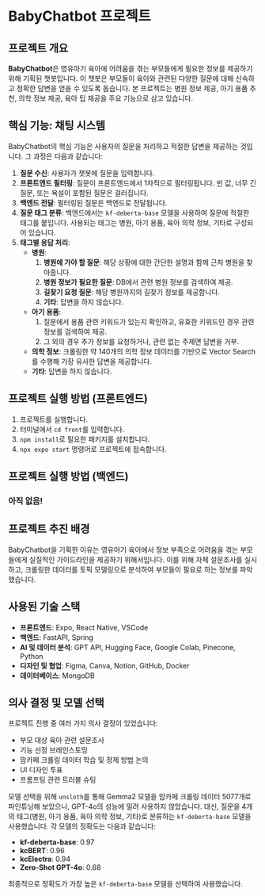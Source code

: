 # BabyChatbot 프로젝트

## 프로젝트 개요
**BabyChatbot**은 영유아기 육아에 어려움을 겪는 부모들에게 필요한 정보를 제공하기 위해 기획된 챗봇입니다. 이 챗봇은 부모들이 육아와 관련된 다양한 질문에 대해 신속하고 정확한 답변을 얻을 수 있도록 돕습니다. 본 프로젝트는 병원 정보 제공, 아기 용품 추천, 의학 정보 제공, 육아 팁 제공을 주요 기능으로 삼고 있습니다.

## 핵심 기능: 채팅 시스템
BabyChatbot의 핵심 기능은 사용자의 질문을 처리하고 적절한 답변을 제공하는 것입니다. 그 과정은 다음과 같습니다:

1. **질문 수신**: 사용자가 챗봇에 질문을 입력합니다.
2. **프론트엔드 필터링**: 질문이 프론트엔드에서 1차적으로 필터링됩니다. 빈 값, 너무 긴 질문, 또는 욕설이 포함된 질문은 걸러집니다.
3. **백엔드 전달**: 필터링된 질문은 백엔드로 전달됩니다.
4. **질문 태그 분류**: 백엔드에서는 `kf-deberta-base` 모델을 사용하여 질문에 적절한 태그를 붙입니다. 사용되는 태그는 병원, 아기 용품, 육아 의학 정보, 기타로 구성되어 있습니다.
5. **태그별 응답 처리**:
   - **병원**:
     1. **병원에 가야 할 질문**: 해당 상황에 대한 간단한 설명과 함께 근처 병원을 찾아줍니다.
     2. **병원 정보가 필요한 질문**: DB에서 관련 병원 정보를 검색하여 제공.
     3. **길찾기 요청 질문**: 해당 병원까지의 길찾기 정보를 제공합니다.
     4. **기타**: 답변을 하지 않습니다.
   - **아기 용품**:
     1. 질문에서 용품 관련 키워드가 있는지 확인하고, 유효한 키워드인 경우 관련 정보를 검색하여 제공.
     2. 그 외의 경우 추가 정보를 요청하거나, 관련 없는 주제면 답변을 거부.
   - **의학 정보**: 크롤링한 약 140개의 의학 정보 데이터를 기반으로 Vector Search를 수행해 가장 유사한 답변을 제공합니다.
   - **기타**: 답변을 하지 않습니다.

## 프로젝트 실행 방법 (프론트엔드)
1. 프로젝트를 실행합니다.
2. 터미널에서 `cd front`를 입력합니다.
3. `npm install`로 필요한 패키지를 설치합니다.
4. `npx expo start` 명령어로 프로젝트에 접속합니다.

## 프로젝트 실행 방법 (백엔드)
### 아직 없음!

## 프로젝트 추진 배경
BabyChatbot을 기획한 이유는 영유아기 육아에서 정보 부족으로 어려움을 겪는 부모들에게 실질적인 가이드라인을 제공하기 위해서입니다. 이를 위해 자체 설문조사를 실시하고, 크롤링한 데이터를 토픽 모델링으로 분석하여 부모들이 필요로 하는 정보를 파악했습니다.

## 사용된 기술 스택
- **프론트엔드**: Expo, React Native, VSCode
- **백엔드**: FastAPI, Spring
- **AI 및 데이터 분석**: GPT API, Hugging Face, Google Colab, Pinecone, Python
- **디자인 및 협업**: Figma, Canva, Notion, GitHub, Docker
- **데이터베이스**: MongoDB

## 의사 결정 및 모델 선택
프로젝트 진행 중 여러 가지 의사 결정이 있었습니다:
- 부모 대상 육아 관련 설문조사
- 기능 선정 브레인스토밍
- 맘카페 크롤링 데이터 학습 및 정제 방법 논의
- UI 디자인 투표
- 프롬프팅 관련 트러블 슈팅

모델 선택을 위해 `unsloth`를 통해 Gemma2 모델을 맘카페 크롤링 데이터 5077개로 파인튜닝해 보았으나, GPT-4o의 성능에 밀려 사용하지 않았습니다. 대신, 질문을 4개의 태그(병원, 아기 용품, 육아 의학 정보, 기타)로 분류하는 `kf-deberta-base` 모델을 사용했습니다. 각 모델의 정확도는 다음과 같습니다:
- **kf-deberta-base**: 0.97
- **kcBERT**: 0.96
- **kcElectra**: 0.94
- **Zero-Shot GPT-4o**: 0.68

최종적으로 정확도가 가장 높은 `kf-deberta-base` 모델을 선택하여 사용했습니다.
